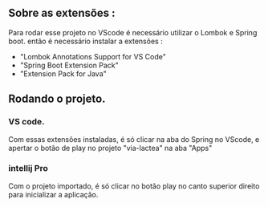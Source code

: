 ## Sobre as extensões : 
Para rodar esse projeto no VScode é  necessário utilizar o Lombok e Spring boot. 
então é necessário instalar a extensões : 
- "Lombok Annotations Support for VS Code"
- "Spring Boot Extension Pack"
- "Extension Pack for Java"

## Rodando o projeto.
### VS code. 

Com essas extensões instaladas, é só clicar na aba do Spring no VScode, e apertar o botão de play no projeto "via-lactea" na aba "Apps"

### intellij Pro

Com o projeto importado, é só clicar no botão play  no canto superior direito para inicializar a aplicação.
